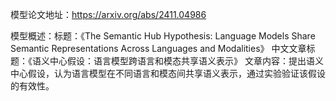 模型论文地址：https://arxiv.org/abs/2411.04986

模型概述：标题：《The Semantic Hub Hypothesis: Language Models Share Semantic Representations Across Languages and Modalities》
中文文章标题：《语义中心假设：语言模型跨语言和模态共享语义表示》
文章内容：提出语义中心假设，认为语言模型在不同语言和模态间共享语义表示，通过实验验证该假设的有效性。

